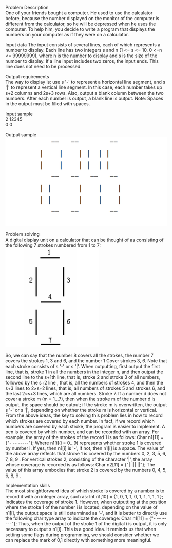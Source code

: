 Problem Description  
One of your friends bought a computer. He used to use the calculator before, because the number displayed on the monitor of the computer is different from the calculator, so he will be depressed when he uses the computer. To help him, you decide to write a program that displays the numbers on your computer as if they were on a calculator.  
  
Input data
The input consists of several lines, each of which represents a number to display. Each line has two integers s and n (1 <= s <= 10, 0 <=n <= 99999999), where n is the number to display and s is the size of the number to display. If a line input includes two zeros, the input ends. This line does not need to be processed.  
  
Output requirements  
The way to display is: use s '-' to represent a horizontal line segment, and s '|' to represent a vertical line segment. In this case, each number takes up s+2 columns and 2s+3 rows. Also, output a blank column between the two numbers. After each number is output, a blank line is output. Note: Spaces in the output must be filled with spaces.  
  
Input sample  
2 12345  
0 0  

Output sample  
![](https://github.com/reignsocket/monitor/blob/master/show.png)

Problem solving  
A digital display unit on a calculator that can be thought of as consisting of the following 7 strokes numbered from 1 to 7:
![](https://github.com/reignsocket/monitor/blob/master/show2.png)

So, we can say that the number 8 covers all the strokes, the number 7 covers the strokes 1, 3 and 6, and the number 1
Cover strokes 3, 6. Note that each stroke consists of s '-' or s '|'.
When outputting, first output the first line, that is, stroke 1 in all the numbers in the integer n, and then output the second line to the s+1th line, that is, stroke 2 and stroke 3 of all numbers, followed by the s+2 line , that is, all the numbers of strokes 4, and then the s+3 lines to 2×s+2 lines, that is, all numbers of strokes 5 and strokes 6, and the last 2×s+3 lines, which are all numbers. Stroke 7. If a number d does not cover a stroke m (m = 1...7), then when the stroke m of the number d is output, the space should be output; if the stroke m is overwritten, the output s '-' or s '|', depending on whether the stroke m is horizontal or vertical. From the above ideas, the key to solving this problem lies in how to record which strokes are covered by each number. In fact, if we record which numbers are covered by each stroke, the program is easier to implement. A pen is covered by which number, and can be recorded with an array. For example, the array of the strokes of the record 1 is as follows:
Char n1[11] = {"- -- -----"};
Where n1[i](i = 0...9) represents whether stroke 1 is covered by number i. If yes, then n1[i] is '-', if not, then n1[i] is a space. The value of the above array reflects that stroke 1 is covered by the numbers 0, 2, 3, 5, 6, 7, 8, 9 .
For vertical strokes 2, consisting of the character '|', the array whose coverage is recorded is as follows:
Char n2[11] = {"| ||| ||"};
The value of this array embodies that stroke 2 is covered by the numbers 0, 4, 5, 6, 8, 9 .

Implementation skills  
The most straightforward idea of which stroke is covered by a number is to record it with an integer array, such as:
Int n1[10] = {1, 0, 1, 1, 0, 1, 1, 1, 1, 1 };
Indicates the coverage of stroke 1. However, when outputting at the position where the stroke 1 of the number i is located, depending on the value of n1[i], the output space is still determined as '-', and it is better to directly use the following char type array to indicate the coverage:
Char n1[11] = {"- -- -----"};
Thus, when the output of the stroke 1 of the digital i is output, it is only necessary to output s n1[i].
This is a good idea. It reminds us that when setting some flags during programming, we should consider whether we can replace the mark of 0,1 directly with something more meaningful.

